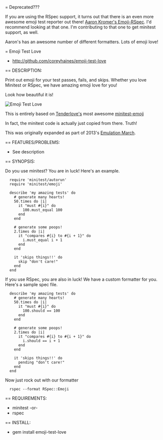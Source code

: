 = Deprecated???

If you are using the RSpec support, it turns out that there is an even more awesome emoji test reporter out there! [Aaron Kromer's Emoji-RSpec](https://github.com/cupakromer/emoji-rspec). I'd recommend looking at that one. I'm contributing to that one to get minitest support, as well.

Aaron's has an awesome number of different formatters. Lots of emoji love!


= Emoji Test Love

* http://github.com/coreyhaines/emoji-test-love

== DESCRIPTION:

Print out emoji for your test passes, fails, and skips. Whether you love Minitest or RSpec, we have amazing emoji love for you!

Look how beautiful it is!

![Emoji Test Love](https://www.evernote.com/shard/s229/sh/97a0dc89-2e37-45ec-b3a6-1f5b855d1472/4d0785384598651223a8de2f8369298b/res/1a5d53f7-d4cc-4d37-803b-1a12a53562f7/skitch.png)

This is entirely based on [Tenderlove's](https://github.com/tenderlove) most awesome [minitest-emoji](https://github.com/tenderlove/minitest-emoji)

In fact, the minitest code is actually just copied from there. Truth!

This was originally expanded as part of 2013's [Emulation March](http://programmingtour.blogspot.com/2013/02/emulation-march.html).

== FEATURES/PROBLEMS:

* See description

== SYNOPSIS:

Do you use minitest? You are in luck! Here's an example.

```
  require 'minitest/autorun'
  require 'minitest/emoji'

  describe 'my amazing tests' do
    # generate many hearts!
    50.times do |i|
      it "must #{i}" do
        100.must_equal 100
      end
    end

    # generate some poops!
    2.times do |i|
      it "compares #{i} to #{i + 1}" do
        i.must_equal i + 1
      end
    end

    it 'skips things!!' do
      skip "don't care!"
    end
  end
```

If you use RSpec, you are also in luck! We have a custom formatter for you. Here's a sample spec file.

```
  describe 'my amazing tests' do
    # generate many hearts!
    50.times do |i|
      it "must #{i}" do
        100.should == 100
      end
    end

    # generate some poops!
    2.times do |i|
      it "compares #{i} to #{i + 1}" do
        i.should == i + 1
      end
    end

    it 'skips things!!' do
      pending "don't care!"
    end
  end
```
Now just rock out with our formatter
```
  rspec --format RSpec::Emoji
```

== REQUIREMENTS:

* minitest
-or-
* rspec

== INSTALL:

* gem install emoji-test-love

